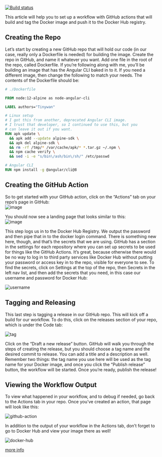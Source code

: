 [![Build status](https://github.com/jakesyl/github-actions-build-docker/workflows/Docker-Image-Build-CI/badge.svg)]()

This article will help you to set up a workflow with GitHub actions that will build and tag the Docker image and push it to the Docker Hub registry.

## Creating the Repo
Let’s start by creating a new GitHub repo that will hold our code (in our case, really only a Dockerfile is needed) for building the image. Create the repo in GitHub, and name it whatever you want. Add one file in the root of the repo, called Dockerfile. If you’re following along with me, you’ll be building an image that has the Angular CLI baked in to it. If you need a different image, then change the following to match your needs. The contents of the Dockerfile should be:

```dockerfile
# ./Dockerfile

FROM node:12-alpine as node-angular-cli

LABEL authors="Tinywan"

# Linux setup
# I got this from another, deprecated Angular CLI image.
# I trust that developer, so I continued to use this, but you
# can leave it out if you want.
RUN apk update \
  && apk add --update alpine-sdk \
  && apk del alpine-sdk \
  && rm -rf /tmp/* /var/cache/apk/* *.tar.gz ~/.npm \
  && npm cache verify \
  && sed -i -e "s/bin\/ash/bin\/sh/" /etc/passwd

# Angular CLI
RUN npm install -g @angular/cli@8
```

## Creating the GitHub Action

So to get started with your GitHub action, click on the “Actions” tab on your repo’s page in GitHub:  
![image](images/action.png)

You should now see a landing page that looks similar to this:  
![image](images/action2.png)

This step logs us in to the Docker Hub Registry. We output the password and then pipe that in to the docker login command. There is something new here, though, and that’s the secrets that we are using. GitHub has a section in the settings for each repository where you can set up secrets to be used for things like the GitHub Actions. It’s great, because otherwise there would be no way to log in to third party services like Docker Hub without putting your password or access key in to the repo, visible for everyone to see. To find the secrets, click on Settings at the top of the repo, then Secrets in the left nav list, and then add the secrets that you need, in this case our username and password for Docker Hub:  

![username](images/username.png)  

## Tagging and Releasing

This last step is tagging a release in our GitHub repo. This will kick off a build for our workflow. To do this, click on the releases section of your repo, which is under the Code tab:  

![tag](images/tag.png)  

Click on the “Draft a new release” button. GitHub will walk you through the steps of creating the release, but you should choose a tag name and the desired commit to release. You can add a title and a description as well. Remember two things: the tag name you use here will be used as the tag name for your Docker image, and once you click the “Publish release” button, the workflow will be started. Once you’re ready, publish the release!  

## Viewing the Workflow Output  

To view what happened in your workflow, and to debug if needed, go back to the Actions tab in your repo. Once you’ve created an action, that page will look like this:  

![github-action](images/github-action.png)  

In addition to the output of your workflow in the Actions tab, don’t forget to go to Docker Hub and view your image there as well!

![docker-hub](images/docker-hub.png)  

[more info](https://www.prestonlamb.com/blog/creating-a-docker-image-with-github-actions?from=singlemessage)
